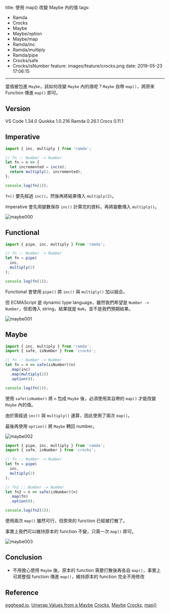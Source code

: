 title: 使用 map() 改變 Maybe 內的值
tags:
  - Ramda
  - Crocks
  - Maybe
  - Maybe/option
  - Maybe/map
  - Ramda/inc
  - Ramda/multiply
  - Ramda/pipe
  - Crocks/safe
  - Crocks/isNumber
feature: images/feature/crocks.png
date: 2019-05-23 17:06:15
---
當值被包進 `Maybe`，該如何改變 `Maybe` 內的值呢 ? `Maybe` 自帶 `map()`，將原來 Function 傳進 `map()` 即可。

<!-- more -->

## Version

VS Code 1.34.0
Quokka 1.0.216
Ramda 0.26.1
Crocs 0.11.1

## Imperative

```javascript
import { inc, multiply } from 'ramda';

// fn :: Number -> Number
let fn = n => {
  let incremented = inc(n);
  return multiply(2, incremented);
};

console.log(fn(1));
```

`fn()` 要先經過 `inc()`，然後再將結果傳入 `multiply(2)`。

Imperative 會先用變數保存 `inc()` 計算完的資料，再將變數傳入 `multiply()`。

![maybe000](/images/crocks/map/map000.png)

## Functional

```javascript
import { pipe, inc, multiply } from 'ramda';

// fn :: Number -> Number
let fn = pipe(
  inc,
  multiply(2)
);

console.log(fn(1));
```

Functional 會使用 `pipe()` 將 `inc()` 與 `multiply()` 加以組合。

但 ECMAScript 是 dynamic type language，雖然我們希望是 `Number -> Number`，但若傳入 string，結果就是 `NaN`，並不是我們預期結果。

![maybe001](/images/crocks/map/map001.png)

## Maybe

```javascript
import { inc, multiply } from 'ramda';
import { safe, isNumber } from 'crocks';

// fn :: Number -> Number
let fn = n => safe(isNumber)(n)
  .map(inc) 
  .map(multiply(2))
  .option(0);

console.log(fn(1));
```

使用 `safe(isNumber)` 將 `n` 包成 `Maybe` 後，必須使用其自帶的 `map()` 才能改變 `Maybe` 內的值。

由於需經過 `inc()` 與 `multiply()` 運算，因此使用了兩次 `map()`。

最後再使用 `option()` 將 `Maybe` 轉回 number。

![maybe002](/images/crocks/map/map002.png)

```javascript
import { pipe, inc, multiply } from 'ramda';
import { safe, isNumber } from 'crocks';

// fn :: Number -> Number
let fn = pipe(
  inc,
  multiply(2)
);

// fn2 :: Number -> Number
let fn2 = n => safe(isNumber)(n)
  .map(fn)
  .option(0);

console.log(fn2(1));
```

使用兩次 `map()` 雖然可行，但原來的 function 已經被打散了。

事實上我們可以維持原本的 function 不變，只需一次 `map()` 即可。

![maybe003](/images/crocks/map/map003.png)

## Conclusion

* 不用擔心使用 `Maybe` 後，原本的 function 需要打散後再各自 `map()`，事實上可將整個 function 傳進 `map()`，維持原本的 function 完全不用修改

## Reference

[egghead.io](https://egghead.io/), [Unwrap Values from a Maybe](https://egghead.io/lessons/javascript-unwrap-values-from-a-maybe)
[Crocks](https://evilsoft.github.io/crocks/), [Maybe](https://evilsoft.github.io/crocks/docs/crocks/Maybe.html)
[Crocks](https://evilsoft.github.io/crocks/), [map()](https://evilsoft.github.io/crocks/docs/crocks/Maybe.html#map)

